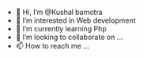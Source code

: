 - 👋 Hi, I’m @Kushal bamotra
- 👀 I’m interested in Web development
- 🌱 I’m currently learning Php
- 💞️ I’m looking to collaborate on ...
- 📫 How to reach me ...

<!---
Nighybot-kush/Nighybot-kush is a ✨ special ✨ repository because its `README.md` (this file) appears on your GitHub profile.
You can click the Preview link to take a look at your changes.
--->
